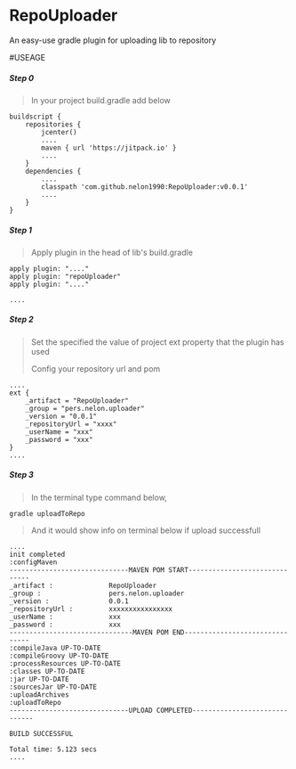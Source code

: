 # RepoUploader

An easy-use gradle plugin for uploading lib to repository

#USEAGE

##### Step 0
>In your project build.gradle add below

    buildscript {
        repositories {
            jcenter()
            ....
            maven { url 'https://jitpack.io' }
            ....
        }
        dependencies {
            ....
            classpath 'com.github.nelon1990:RepoUploader:v0.0.1'
            ....
        }
    }

##### Step 1

>Apply plugin in the head of lib's build.gradle

    apply plugin: "...."
    apply plugin: "repoUploader"
    apply plugin: "...."
    
    ....
    

##### Step 2

>Set the specified the value of project ext property that the plugin has used
>
>Config your repository url and pom

    ....
    ext {
        _artifact = "RepoUploader"
        _group = "pers.nelon.uploader"
        _version = "0.0.1"
        _repositoryUrl = "xxxx"
        _userName = "xxx"
        _password = "xxx"
    }
    ....
    
##### Step 3
>In the terminal type command below, 

    gradle uploadToRepo
    
>And it would show info on terminal below if upload successfull
    
    ....
    init completed
    :configMaven
    ------------------------------MAVEN POM START------------------------------
    _artifact :              RepoUploader
    _group :                 pers.nelon.uploader
    _version :               0.0.1
    _repositoryUrl :         xxxxxxxxxxxxxxxx
    _userName :              xxx
    _password :              xxx
    -------------------------------MAVEN POM END-------------------------------
    :compileJava UP-TO-DATE
    :compileGroovy UP-TO-DATE
    :processResources UP-TO-DATE
    :classes UP-TO-DATE
    :jar UP-TO-DATE
    :sourcesJar UP-TO-DATE
    :uploadArchives
    :uploadToRepo
    ------------------------------UPLOAD COMPLETED------------------------------
    
    BUILD SUCCESSFUL
    
    Total time: 5.123 secs
    ....
